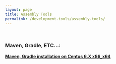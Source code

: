 ```yaml
---
layout: page
title: Assembly Tools
permalink: /development-tools/assembly-tools/
---
```



<br/>

### Maven, Gradle, ETC...:

<strong><a href="/install/assembly-tools/linux/centos/6/x64/">Maven, Gradle installation on Centos 6.X x86_x64</a></strong>
